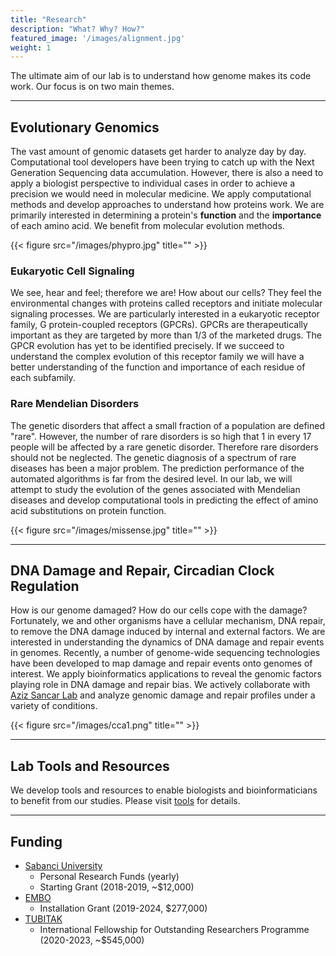 ```yaml
---
title: "Research"
description: "What? Why? How?"
featured_image: '/images/alignment.jpg'
weight: 1
---
```


The ultimate aim of our lab is to understand how genome makes its code work. Our focus is on two main themes.

__________

## Evolutionary Genomics

The vast amount of genomic datasets get harder to analyze day by day. Computational tool developers have been trying to catch up with the Next Generation Sequencing data accumulation. However, there is also a need to apply a biologist perspective to individual cases in order to achieve a precision we would need in molecular medicine. We apply computational methods and develop approaches to understand how proteins work. We are primarily interested in determining a protein's **function** and the **importance** of each amino acid. We benefit from molecular evolution methods.

{{< figure src="/images/phypro.jpg" title="" >}}

### Eukaryotic Cell Signaling

We see, hear and feel; therefore we are! How about our cells? They feel the environmental changes with proteins called receptors and initiate molecular signaling processes. We are particularly interested in a eukaryotic receptor family, G protein-coupled receptors (GPCRs). GPCRs are therapeutically important as they are targeted by more than 1/3 of the marketed drugs. The GPCR evolution has yet to be identified precisely. If we succeed to understand the complex evolution of this receptor family we will have a better understanding of the function and importance of each residue of each subfamily.

### Rare Mendelian Disorders

The genetic disorders that affect a small fraction of a population are defined "rare". However, the number of rare disorders is so high that 1 in every 17 people will be affected by a rare genetic disorder. Therefore rare disorders should not be neglected. The genetic diagnosis of a spectrum of rare diseases has been a major problem. The prediction performance of the automated algorithms is far from the desired level. In our lab, we will attempt to study the evolution of the genes associated with Mendelian diseases and develop computational tools in predicting the effect of amino acid substitutions on protein function.

{{< figure src="/images/missense.jpg" title="" >}}

___________

## DNA Damage and Repair, Circadian Clock Regulation

How is our genome damaged? How do our cells cope with the damage? Fortunately, we and other organisms have a cellular mechanism, DNA repair, to remove the DNA damage induced by internal and external factors. We are interested in understanding the dynamics of DNA damage and repair events in genomes. Recently, a number of genome-wide sequencing technologies have been developed to map damage and repair events onto genomes of interest. We apply bioinformatics applications to reveal the genomic factors playing role in DNA damage and repair bias. We actively collaborate with [Aziz Sancar Lab](http://sancarlab.unc.edu) and analyze genomic damage and repair profiles under a variety of conditions.

{{< figure src="/images/cca1.png" title="" >}}

___

## Lab Tools and Resources

We develop tools and resources to enable biologists and bioinformaticians to benefit from our studies. Please visit [tools](/tool) for details.


___
## Funding
* [Sabanci University](http://sabanciuniv.edu/en)
    * Personal Research Funds (yearly)
    * Starting Grant (2018-2019, ~$12,000)
* [EMBO](http://embo.org)
    * Installation Grant (2019-2024, $277,000)
* [TUBITAK](http://tubitak.gov.tr)
    * International Fellowship for Outstanding Researchers Programme (2020-2023, ~$545,000)
<!-- {{< figure src="/images/tubitak_logo.svg" title="" >}} -->
